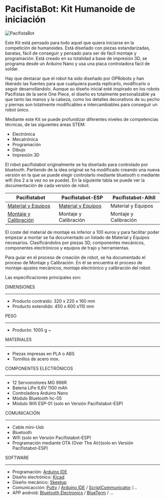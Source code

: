 # PacifistaBot: Kit Humanoide de iniciación
![PacifistaBot](./images/pacifista_img.jpg)

Este Kit está pensado para todo aquel que quiera iniciarse en la competición de humanoides. Está diseñado con piezas estandarizadas, baratas, fácil de conseguir y pensado para ser de fácil montaje y programación. Está creado en su totalidad a base de impresión 3D, se programa desde un Arduino Nano y usa una placa controladora fácil de soldar.

Hay que destacar que el robot ha sido diseñado por OPRobots y han liberado las fuentes para que cualquiera pueda replicarlo, modificarlo o seguir desarrollándolo. Aunque su diseño inicial esté inspirado en los robots Pacifistas de la serie One Piece, el diseño es totalmente personalizable ya que tanto las manos y la cabeza, como los detalles decorativos de su pecho y piernas son totalmente modificables e intercambiables para conseguir un robot único.

Mediante este Kit se puede profundizar diferentes niveles de competencias técnicas, de las siguientes áreas STEM:

- Electrónica
- Mecatrónica
- Programación
- Dibujo
- Impresión 3D

El robot pacifistabot originalmente se ha diseñado para controlado por bluetooth. Partiendo de la idea original se ha modificado creando una nueva versión en la que se puede elegir controlarlo mediante bluetooth o mediante wifi (los 2 a la vez no se puede). En la siguiente tabla se puede ver la documentación de cada versión de robot.

| Pacifistabot                                              | Pacifistabot-ESP                                           | Pacifistabot-AlhII    |
| --------------------------------------------------------- | ---------------------------------------------------------- | --------------------- |
| [Material y Equipos](./montaje/MATERIAL-EQUIPOS.md)       | [Material y Equipos](./montaje/MATERIAL-EQUIPOS-ESPyBT.md) | Material y Equipos    |
| [Montaje y Calibración](./montaje/MONTAJE-CALIBRACION.md) | Montaje y Calibración                                      | Montaje y Calibración |

El coste del material de montaje es inferior a 100 euros y para facilitar poder empezar a montar se ha documentado un listado de Material y Equipos necesarios. Clasificándolos por piezas 3D, componentes mecánicos, componentes electrónicos y equipos de trajo y herramientas.

Para guiar en el proceso de creación de robot, se ha documentado el proceso de Montaje y Calibración. En él se encuentra el proceso de montaje-ajustes mecánicos, montaje electrónico y calibración del robot.

Las especificaciones principales son:

DIMENSIONES

------

- Producto contraido: 320 x 220 x 160 mm
- Producto extendido: 450 x 600 x110 mm

PESO

------

- Producto: 1000 g ~

MATERIALES

------

- Piezas impresas en PLA o ABS
- Tornillos de acero inox.

COMPONENTES ELECTRÓNICOS

------

- 12 Servomotores MG 996R
- Bateria LiFe 6,6V 1100	mAh
- Controladora Arduino Nano
- Módulo Bluetooth hc-05
- Módulo Wifi ESP-01 (solo en Versión Pacifistabot-ESP)

COMUNICACIÓN

------

- Cable mini-Usb
- Bluetooth
- Wifi (solo en Versión Pacifistabot-ESP)
- Programación mediante OTA (Over The Air)(solo en Versión Pacifistabot-ESP)

SOFTWARE

------

- Programación: [Arduino IDE](https://www.arduino.cc/)
- Diseño electrónico: [Kicad](https://www.kicad-pcb.org/)
- Diseño mecánico: [Skeetup](https://www.sketchup.com/)
- Comunicacción: [Putty](https://www.putty.org) / [Arduino IDE](https://www.arduino.cc/) / [ScriptCommunicator](https://github.com/szieke/ScriptCommunicator_serial-terminal) /...
- APP android: [Bluetooth Electronics](https://www.keuwl.com/apps/bluetoothelectronics/) / [BlueTerm](https://play.google.com/store/apps/details?id=es.pymasde.blueterm&hl=en_US) / ...